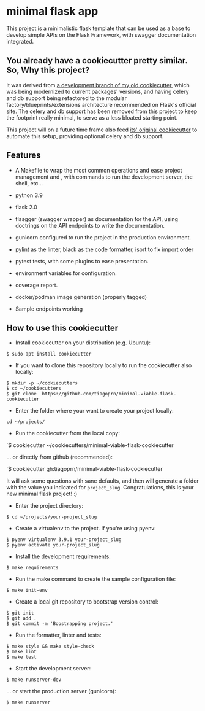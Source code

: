 # minimal flask app

This project is a minimalistic flask template that can be used as a base to develop simple APIs on the Flask Framework, with swagger documentation integrated.

## You already have a cookiecutter pretty similar. So, Why this project?

It was derived from [a development branch of my old cookiecutter](https://github.com/tiagoprn/minimal_flask_app_cookiecutter/tree/refactored-extensions), which was being modernized to current packages' versions, and having celery and db support being refactored to the modular factory/blueprints/extensions architecture recommended on Flask's official site. The celery and db support has been removed from this project to keep the footprint really minimal, to serve as a less bloated starting point.

This project will on a future time frame also feed [its' original cookiecutter](https://github.com/tiagoprn/minimal_flask_app_cookiecutter) to automate this setup, providing optional celery and db support.

## Features

- A Makefile to wrap the most common operations and ease project management and , with commands to run the development server, the shell, etc...

- python 3.9

- flask 2.0

- flasgger (swagger wrapper) as documentation for the API, using doctrings on the API endpoints to write the documentation.

- gunicorn configured to run the project in the production environment.

- pylint as the linter, black as the code formatter, isort to fix import order

- pytest tests, with some plugins to ease presentation.

- environment variables for configuration.

- coverage report.

- docker/podman image generation (properly tagged)

- Sample endpoints working


## How to use this cookiecutter

- Install cookiecutter on your distribution (e.g. Ubuntu):

`$ sudo apt install cookiecutter`

- If you want to clone this repository locally to run the cookiecutter also locally:

```
$ mkdir -p ~/cookiecutters
$ cd ~/cookiecutters
$ git clone  https://github.com/tiagoprn/minimal-viable-flask-cookiecutter
```

- Enter the folder where your want to create your project locally:

```
cd ~/projects/
```

- Run the cookiecutter from the local copy:

`$ cookiecutter ~/cookiecutters/minimal-viable-flask-cookiecutter

... or directly from github (recommended):

`$ cookiecutter gh:tiagoprn/minimal-viable-flask-cookiecutter

It will ask some questions with sane defaults, and then will generate a folder with the value you
indicated for `project_slug`. Congratulations, this is your new minimal flask project! :)

- Enter the project directory:

`$ cd ~/projects/your-project_slug`

- Create a virtualenv to the project. If you're using pyenv:

```
$ pyenv virtualenv 3.9.1 your-project_slug
$ pyenv activate your-project_slug
```

- Install the development requirements:

`$ make requirements`

- Run the make command to create the sample configuration file:

```
$ make init-env
```

- Create a local git repository to bootstrap version control:

```
$ git init
$ git add .
$ git commit -m 'Boostrapping project.'
```

- Run the formatter, linter and tests:

```
$ make style && make style-check
$ make lint
$ make test
```

- Start the development server:

`$ make runserver-dev`

... or start the production server (gunicorn):

`$ make runserver`


